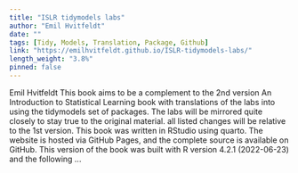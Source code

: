 ```yaml
---
title: "ISLR tidymodels labs"
author: "Emil Hvitfeldt"
date: ""
tags: [Tidy, Models, Translation, Package, Github]
link: "https://emilhvitfeldt.github.io/ISLR-tidymodels-labs/"
length_weight: "3.8%"
pinned: false
---
```


Emil Hvitfeldt This book aims to be a complement to the 2nd version An Introduction to Statistical Learning book with translations of the labs into using the tidymodels set of packages. The labs will be mirrored quite closely to stay true to the original material. all listed changes will be relative to the 1st version. This book was written in RStudio using quarto. The website is hosted via GitHub Pages, and the complete source is available on GitHub. This version of the book was built with R version 4.2.1 (2022-06-23) and the following ...

